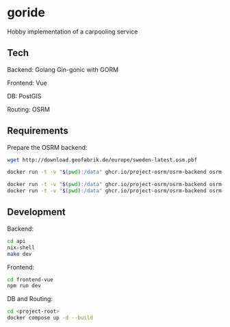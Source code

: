 # goride

Hobby implementation of a carpooling service

## Tech

Backend: Golang Gin-gonic with GORM

Frontend: Vue

DB: PostGIS

Routing: OSRM

## Requirements

<!-- Placename API - to get a queryable list of placenames we use [pelias](https://github.com/pelias/pelias) hosted on our own machine. -->
<!-- The enpoint is at: -->
<!-- `http://<host-ip>:4000/v1/autocomplete` -->

Prepare the OSRM backend:

```bash
wget http://download.geofabrik.de/europe/sweden-latest.osm.pbf

docker run -t -v "$(pwd):/data" ghcr.io/project-osrm/osrm-backend osrm-extract -p /opt/car.lua /data/sweden-latest.osm.pbf || echo "osrm-extract failed"

docker run -t -v "$(pwd):/data" ghcr.io/project-osrm/osrm-backend osrm-partition /data/sweden-latest.osrm || echo "osrm-partition failed"
docker run -t -v "$(pwd):/data" ghcr.io/project-osrm/osrm-backend osrm-customize /data/sweden-latest.osrm || echo "osrm-customize failed"
```

## Development

Backend:
```bash
cd api
nix-shell
make dev
```

Frontend:
```bash
cd frontend-vue
npm run dev
```

DB and Routing:
```bash
cd <project-root>
docker compose up -d --build
```
